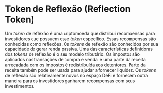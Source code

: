 # Token de Reflexão (Reflection Token)

Um _token_ de reflexão é uma criptomoeda que distribui recompensas para investidores que possuem esse _token_ específico. Essas recompensas são conhecidas como reflexões. Os _tokens_ de reflexão são conhecidos por sua capacidade de gerar renda passiva. Uma das características definidoras dos _tokens_ de reflexão é o seu modelo tributário. Os impostos são aplicados nas transações de compra e venda, e uma parte da receita arrecadada com os impostos é redistribuída aos detentores. Parte da receita também pode ser usada para ajudar a fornecer liquidez. Os _tokens_ de reflexão são relativamente novos no espaço DeFi e fornecem outra maneira para os investidores ganharem recompensas com seus investimentos.